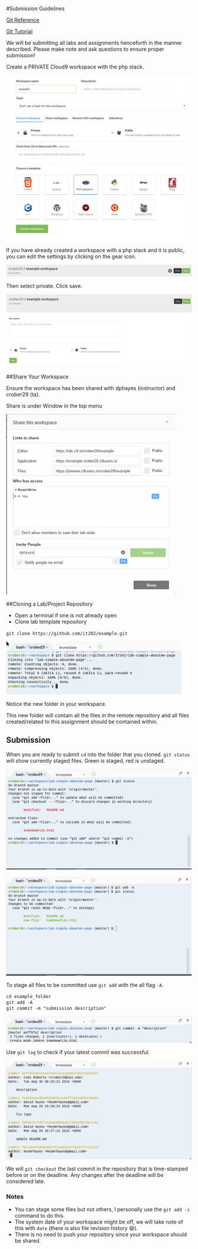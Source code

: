 #Submission Guidelines

[Git Reference](https://learnxinyminutes.com/docs/git/)

[Git Tutorial](https://try.github.io/levels/1/challenges/1)

We will be submitting all labs and assignments henceforth
in the manner described.  Please make note and ask
questions to ensure proper submission!

Create a PRIVATE Cloud9 workspace with the php stack.

![Create](workspacecreate.png "Create")

If you have already created a workspace with a php stack and it is public, you can edit the settings by clicking on the gear icon.

![Options](workspaceopt.png "Options")

Then select private.  Click save.

![Private](workspaceprivate.png "Private")

##Share Your Workspace

Ensure the workspace has been shared with
dphayes (instructor) and crober29 (ta).

Share is under Window in the top menu

![share](share.png "Share")

##Cloning a Lab/Project Repository

* Open a terminal if one is not already open
* Clone lab template repository

`git clone https://github.com/it202/example.git`

![clone](clone.png "Clone")

Notice the new folder in your workspace.

This new folder will contain all the files in the remote repository and all files created/related to this assignment should be contained within.

## Submission

When you are ready to submit `cd` into the folder that you cloned. `git status` will show currently staged files. Green is staged, red is unstaged.

![status](status.png "Status")

![Add Status](addstatus.png "Add")

To stage all files to be committed use `git add` with the all flag `-A`.

```
cd example_folder
git add -A
git commit -m "submission description"
```

![Commit](commit.png "Commit")

Use `git log` to check if your latest commit was successful.

![Log](log.png "Log")

We will `git checkout` the last commit in the repository that is time-stamped before or on the deadline. Any changes after the deadline will be considered late.

### Notes

* You can stage some files but not others, I personally use the `git add -i` command to do this.
* The system date of your workspace might be off, we will take note of this with `date` (there is also file revision history :smile:).
* There is no need to push your repository since your workspace should be shared.
